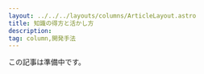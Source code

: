 ```yaml
---
layout: ../../../layouts/columns/ArticleLayout.astro
title: 知識の得方と活かし方
description:
tag: column,開発手法
---
```


この記事は準備中です。
